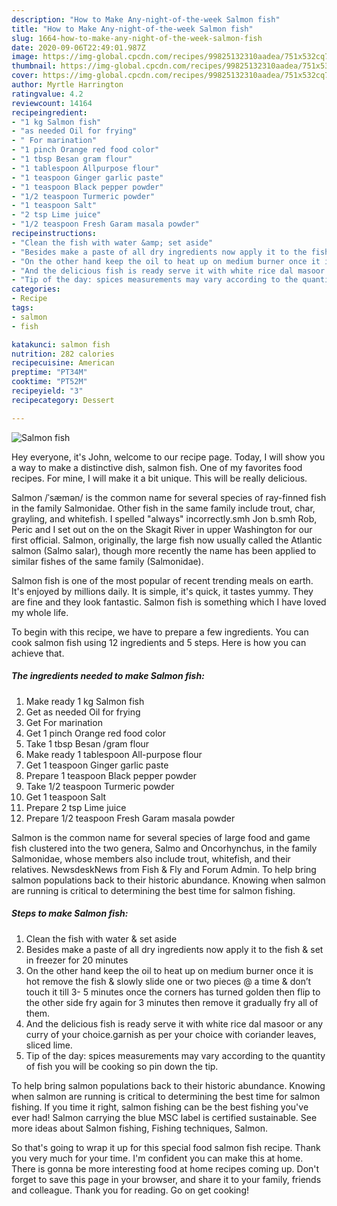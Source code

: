 ```yaml
---
description: "How to Make Any-night-of-the-week Salmon fish"
title: "How to Make Any-night-of-the-week Salmon fish"
slug: 1664-how-to-make-any-night-of-the-week-salmon-fish
date: 2020-09-06T22:49:01.987Z
image: https://img-global.cpcdn.com/recipes/99825132310aadea/751x532cq70/salmon-fish-recipe-main-photo.jpg
thumbnail: https://img-global.cpcdn.com/recipes/99825132310aadea/751x532cq70/salmon-fish-recipe-main-photo.jpg
cover: https://img-global.cpcdn.com/recipes/99825132310aadea/751x532cq70/salmon-fish-recipe-main-photo.jpg
author: Myrtle Harrington
ratingvalue: 4.2
reviewcount: 14164
recipeingredient:
- "1 kg Salmon fish"
- "as needed Oil for frying"
- " For marination"
- "1 pinch Orange red food color"
- "1 tbsp Besan gram flour"
- "1 tablespoon Allpurpose flour"
- "1 teaspoon Ginger garlic paste"
- "1 teaspoon Black pepper powder"
- "1/2 teaspoon Turmeric powder"
- "1 teaspoon Salt"
- "2 tsp Lime juice"
- "1/2 teaspoon Fresh Garam masala powder"
recipeinstructions:
- "Clean the fish with water &amp; set aside"
- "Besides make a paste of all dry ingredients now apply it to the fish &amp; set in freezer for 20 minutes"
- "On the other hand keep the oil to heat up on medium burner once it is hot remove the fish &amp; slowly slide one or two pieces @ a time &amp; don’t touch it till 3- 5 minutes once the corners has turned golden then flip to the other side fry again for 3 minutes then remove it gradually fry all of them."
- "And the delicious fish is ready serve it with white rice dal masoor or any curry of your choice.garnish as per your choice with coriander leaves, sliced lime."
- "Tip of the day: spices measurements may vary according to the quantity of fish you will be cooking so pin down the tip."
categories:
- Recipe
tags:
- salmon
- fish

katakunci: salmon fish 
nutrition: 282 calories
recipecuisine: American
preptime: "PT34M"
cooktime: "PT52M"
recipeyield: "3"
recipecategory: Dessert

---
```



![Salmon fish](https://img-global.cpcdn.com/recipes/99825132310aadea/751x532cq70/salmon-fish-recipe-main-photo.jpg)

Hey everyone, it's John, welcome to our recipe page. Today, I will show you a way to make a distinctive dish, salmon fish. One of my favorites food recipes. For mine, I will make it a bit unique. This will be really delicious.

Salmon /ˈsæmən/ is the common name for several species of ray-finned fish in the family Salmonidae. Other fish in the same family include trout, char, grayling, and whitefish. I spelled &#34;always&#34; incorrectly.smh Jon b.smh Rob, Peric and I set out on the on the Skagit River in upper Washington for our first official. Salmon, originally, the large fish now usually called the Atlantic salmon (Salmo salar), though more recently the name has been applied to similar fishes of the same family (Salmonidae).

Salmon fish is one of the most popular of recent trending meals on earth. It's enjoyed by millions daily. It is simple, it's quick, it tastes yummy. They are fine and they look fantastic. Salmon fish is something which I have loved my whole life.


To begin with this recipe, we have to prepare a few ingredients. You can cook salmon fish using 12 ingredients and 5 steps. Here is how you can achieve that.

<!--inarticleads1-->

##### The ingredients needed to make Salmon fish:

1. Make ready 1 kg Salmon fish
1. Get as needed Oil for frying
1. Get  For marination
1. Get 1 pinch Orange red food color
1. Take 1 tbsp Besan /gram flour
1. Make ready 1 tablespoon All-purpose flour
1. Get 1 teaspoon Ginger garlic paste
1. Prepare 1 teaspoon Black pepper powder
1. Take 1/2 teaspoon Turmeric powder
1. Get 1 teaspoon Salt
1. Prepare 2 tsp Lime juice
1. Prepare 1/2 teaspoon Fresh Garam masala powder


Salmon is the common name for several species of large food and game fish clustered into the two genera, Salmo and Oncorhynchus, in the family Salmonidae, whose members also include trout, whitefish, and their relatives. NewsdeskNews from Fish &amp; Fly and Forum Admin. To help bring salmon populations back to their historic abundance. Knowing when salmon are running is critical to determining the best time for salmon fishing. 

<!--inarticleads2-->

##### Steps to make Salmon fish:

1. Clean the fish with water &amp; set aside
1. Besides make a paste of all dry ingredients now apply it to the fish &amp; set in freezer for 20 minutes
1. On the other hand keep the oil to heat up on medium burner once it is hot remove the fish &amp; slowly slide one or two pieces @ a time &amp; don’t touch it till 3- 5 minutes once the corners has turned golden then flip to the other side fry again for 3 minutes then remove it gradually fry all of them.
1. And the delicious fish is ready serve it with white rice dal masoor or any curry of your choice.garnish as per your choice with coriander leaves, sliced lime.
1. Tip of the day: spices measurements may vary according to the quantity of fish you will be cooking so pin down the tip.


To help bring salmon populations back to their historic abundance. Knowing when salmon are running is critical to determining the best time for salmon fishing. If you time it right, salmon fishing can be the best fishing you&#39;ve ever had! Salmon carrying the blue MSC label is certified sustainable. See more ideas about Salmon fishing, Fishing techniques, Salmon. 

So that's going to wrap it up for this special food salmon fish recipe. Thank you very much for your time. I'm confident you can make this at home. There is gonna be more interesting food at home recipes coming up. Don't forget to save this page in your browser, and share it to your family, friends and colleague. Thank you for reading. Go on get cooking!
